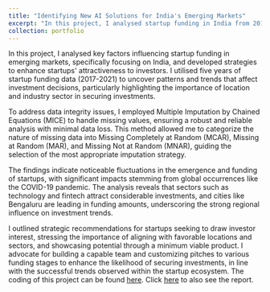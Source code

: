 ```yaml
---
title: "Identifying New AI Solutions for India's Emerging Markets"
excerpt: "In this project, I analysed startup funding in India from 2017 to 2021, focusing on the roles of location and sector. Using Multiple Imputation by Chained Equations (MICE) to handle missing data, I discovered significant impacts from global events like the COVID-19 pandemic on startup trends, particularly in the technology and fintech sectors. Bengaluru stood out as a major funding hub. Recommendations for startups include targeting high-growth areas, developing a viable product, and forming a strong team to enhance their attractiveness to investors, aligning with the trends observed in the ecosystem. <br/><img src='/images/ST.webp'>"
collection: portfolio
---
```


In this project, I analysed key factors influencing startup funding in emerging markets, specifically focusing on India, and developed strategies to enhance startups' attractiveness to investors. I utilised five years of startup funding data (2017-2021) to uncover patterns and trends that affect investment decisions, particularly highlighting the importance of location and industry sector in securing investments.

To address data integrity issues, I employed Multiple Imputation by Chained Equations (MICE) to handle missing values, ensuring a robust and reliable analysis with minimal data loss. This method allowed me to categorize the nature of missing data into Missing Completely at Random (MCAR), Missing at Random (MAR), and Missing Not at Random (MNAR), guiding the selection of the most appropriate imputation strategy.

The findings indicate noticeable fluctuations in the emergence and funding of startups, with significant impacts stemming from global occurrences like the COVID-19 pandemic. The analysis reveals that sectors such as technology and fintech attract considerable investments, and cities like Bengaluru are leading in funding amounts, underscoring the strong regional influence on investment trends.

I outlined strategic recommendations for startups seeking to draw investor interest, stressing the importance of aligning with favorable locations and sectors, and showcasing potential through a minimum viable product. I advocate for building a capable team and customizing pitches to various funding stages to enhance the likelihood of securing investments, in line with the successful trends observed within the startup ecosystem. The coding of this project can be found [here](https://github.com/giuseppeinc96/Data-Driven-Projects/blob/main/Identifying%20New%20AI%20Solutions%20for%20India's%20Emerging%20Markets/Identifying%20New%20AI%20Solutions%20for%20India's%20Emerging%20Markets.ipynb). Click [here](https://github.com/giuseppeinc96/Data-Driven-Projects/blob/main/Identifying%20New%20AI%20Solutions%20for%20India's%20Emerging%20Markets/Report-Identifying%20New%20AI%20Solutions%20for%20India's%20Emerging%20Markets.pdf) to also see the report. 
